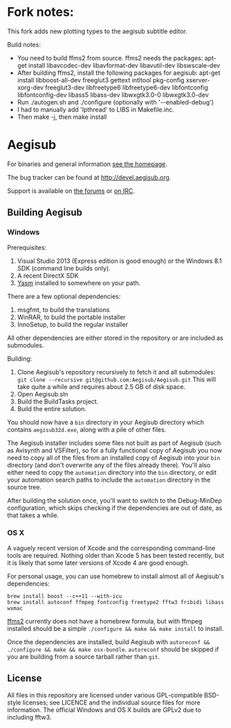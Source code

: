 # Fork notes:

This fork adds new plotting types to the aegisub subtitle editor.

Build notes:
- You need to build ffms2 from source. ffms2 needs the packages: apt-get install libavcodec-dev libavformat-dev libavutil-dev libswscale-dev
- After building ffms2, install the following packages for aegisub: apt-get install libboost-all-dev freeglut3 gettext intltool pkg-config xserver-xorg-dev freeglut3-dev libfreetype6 libfreetype6-dev libfontconfig libfontconfig-dev libass5 libass-dev libwxgtk3.0-0 libwxgtk3.0-dev
- Run ./autogen.sh and ./configure (optionally with '--enabled-debug')
- I had to manually add 'lpthread' to  LIBS in Makefile.inc.
- Then make -j, then make install

# Aegisub

For binaries and general information [see the homepage](http://www.aegisub.org).

The bug tracker can be found at http://devel.aegisub.org.

Support is available on [the forums](http://forum.aegisub.org) or [on IRC](irc://irc.rizon.net/aegisub).

## Building Aegisub

### Windows

Prerequisites:

1. Visual Studio 2013 (Express edition is good enough) or the Windows 8.1 SDK (command line builds only).
2. A recent DirectX SDK
4. [Yasm](http://yasm.tortall.net/) installed to somewhere on your path.

There are a few optional dependencies:

1. msgfmt, to build the translations
2. WinRAR, to build the portable installer
3. InnoSetup, to build the regular installer

All other dependencies are either stored in the repository or are included as submodules.

Building:

1. Clone Aegisub's repository recursively to fetch it and all submodules: `git clone --recursive git@github.com:Aegisub/Aegisub.git` This will take quite a while and requires about 2.5 GB of disk space.
2. Open Aegisub.sln
3. Build the BuildTasks project.
4. Build the entire solution.

You should now have a `bin` directory in your Aegisub directory which contains `aegisub32d.exe`, along with a pile of other files.

The Aegisub installer includes some files not built as part of Aegisub (such as Avisynth and VSFilter), so for a fully functional copy of Aegisub you now need to copy all of the files from an installed copy of Aegisub into your `bin` directory (and don't overwrite any of the files already there).
You'll also either need to copy the `automation` directory into the `bin` directory, or edit your automation search paths to include the `automation` directory in the source tree.

After building the solution once, you'll want to switch to the Debug-MinDep configuration, which skips checking if the dependencies are out of date, as that takes a while.

### OS X

A vaguely recent version of Xcode and the corresponding command-line tools are required.
Nothing older than Xcode 5 has been tested recently, but it is likely that some later versions of Xcode 4 are good enough.

For personal usage, you can use homebrew to install almost all of Aegisub's dependencies:

	brew install boost --c++11 --with-icu
	brew install autoconf ffmpeg fontconfig freetype2 fftw3 fribidi libass wxmac

[ffms2](http://github.com/FFMS/ffms2) currently does not have a homebrew formula, but with ffmpeg installed should be a simple `./configure && make && make install` to install.

Once the dependencies are installed, build Aegisub with `autoreconf && ./configure && make && make osx-bundle`.
`autoreconf` should be skipped if you are building from a source tarball rather than `git`.

## License

All files in this repository are licensed under various GPL-compatible BSD-style licenses; see LICENCE and the individual source files for more information.
The official Windows and OS X builds are GPLv2 due to including fftw3.
